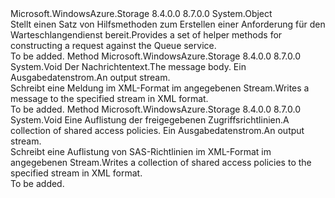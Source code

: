 <Type Name="QueueRequest" FullName="Microsoft.WindowsAzure.Storage.Queue.Protocol.QueueRequest">
  <TypeSignature Language="C#" Value="public static class QueueRequest" />
  <TypeSignature Language="ILAsm" Value=".class public auto ansi abstract sealed beforefieldinit QueueRequest extends System.Object" />
  <TypeSignature Language="DocId" Value="T:Microsoft.WindowsAzure.Storage.Queue.Protocol.QueueRequest" />
  <TypeSignature Language="VB.NET" Value="Public Class QueueRequest" />
  <TypeSignature Language="F#" Value="type QueueRequest = class" />
  <AssemblyInfo>
    <AssemblyName>Microsoft.WindowsAzure.Storage</AssemblyName>
    <AssemblyVersion>8.4.0.0</AssemblyVersion>
    <AssemblyVersion>8.7.0.0</AssemblyVersion>
  </AssemblyInfo>
  <Base>
    <BaseTypeName>System.Object</BaseTypeName>
  </Base>
  <Interfaces />
  <Docs>
    <summary>
            <span data-ttu-id="6bd00-101">Stellt einen Satz von Hilfsmethoden zum Erstellen einer Anforderung für den Warteschlangendienst bereit.</span><span class="sxs-lookup"><span data-stu-id="6bd00-101">Provides a set of helper methods for constructing a request against the Queue service.</span></span>
            </summary>
    <remarks>To be added.</remarks>
  </Docs>
  <Members>
    <Member MemberName="WriteMessageContent">
      <MemberSignature Language="C#" Value="public static void WriteMessageContent (string messageContent, System.IO.Stream outputStream);" />
      <MemberSignature Language="ILAsm" Value=".method public static hidebysig void WriteMessageContent(string messageContent, class System.IO.Stream outputStream) cil managed" />
      <MemberSignature Language="DocId" Value="M:Microsoft.WindowsAzure.Storage.Queue.Protocol.QueueRequest.WriteMessageContent(System.String,System.IO.Stream)" />
      <MemberSignature Language="VB.NET" Value="Public Shared Sub WriteMessageContent (messageContent As String, outputStream As Stream)" />
      <MemberSignature Language="F#" Value="static member WriteMessageContent : string * System.IO.Stream -&gt; unit" Usage="Microsoft.WindowsAzure.Storage.Queue.Protocol.QueueRequest.WriteMessageContent (messageContent, outputStream)" />
      <MemberType>Method</MemberType>
      <AssemblyInfo>
        <AssemblyName>Microsoft.WindowsAzure.Storage</AssemblyName>
        <AssemblyVersion>8.4.0.0</AssemblyVersion>
        <AssemblyVersion>8.7.0.0</AssemblyVersion>
      </AssemblyInfo>
      <ReturnValue>
        <ReturnType>System.Void</ReturnType>
      </ReturnValue>
      <Parameters>
        <Parameter Name="messageContent" Type="System.String" />
        <Parameter Name="outputStream" Type="System.IO.Stream" />
      </Parameters>
      <Docs>
        <param name="messageContent"><span data-ttu-id="6bd00-102">Der Nachrichtentext.</span><span class="sxs-lookup"><span data-stu-id="6bd00-102">The message body.</span></span></param>
        <param name="outputStream"><span data-ttu-id="6bd00-103">Ein Ausgabedatenstrom.</span><span class="sxs-lookup"><span data-stu-id="6bd00-103">An output stream.</span></span></param>
        <summary>
            <span data-ttu-id="6bd00-104">Schreibt eine Meldung im XML-Format im angegebenen Stream.</span><span class="sxs-lookup"><span data-stu-id="6bd00-104">Writes a message to the specified stream in XML format.</span></span>
            </summary>
        <remarks>To be added.</remarks>
      </Docs>
    </Member>
    <Member MemberName="WriteSharedAccessIdentifiers">
      <MemberSignature Language="C#" Value="public static void WriteSharedAccessIdentifiers (Microsoft.WindowsAzure.Storage.Queue.SharedAccessQueuePolicies sharedAccessPolicies, System.IO.Stream outputStream);" />
      <MemberSignature Language="ILAsm" Value=".method public static hidebysig void WriteSharedAccessIdentifiers(class Microsoft.WindowsAzure.Storage.Queue.SharedAccessQueuePolicies sharedAccessPolicies, class System.IO.Stream outputStream) cil managed" />
      <MemberSignature Language="DocId" Value="M:Microsoft.WindowsAzure.Storage.Queue.Protocol.QueueRequest.WriteSharedAccessIdentifiers(Microsoft.WindowsAzure.Storage.Queue.SharedAccessQueuePolicies,System.IO.Stream)" />
      <MemberSignature Language="VB.NET" Value="Public Shared Sub WriteSharedAccessIdentifiers (sharedAccessPolicies As SharedAccessQueuePolicies, outputStream As Stream)" />
      <MemberSignature Language="F#" Value="static member WriteSharedAccessIdentifiers : Microsoft.WindowsAzure.Storage.Queue.SharedAccessQueuePolicies * System.IO.Stream -&gt; unit" Usage="Microsoft.WindowsAzure.Storage.Queue.Protocol.QueueRequest.WriteSharedAccessIdentifiers (sharedAccessPolicies, outputStream)" />
      <MemberType>Method</MemberType>
      <AssemblyInfo>
        <AssemblyName>Microsoft.WindowsAzure.Storage</AssemblyName>
        <AssemblyVersion>8.4.0.0</AssemblyVersion>
        <AssemblyVersion>8.7.0.0</AssemblyVersion>
      </AssemblyInfo>
      <ReturnValue>
        <ReturnType>System.Void</ReturnType>
      </ReturnValue>
      <Parameters>
        <Parameter Name="sharedAccessPolicies" Type="Microsoft.WindowsAzure.Storage.Queue.SharedAccessQueuePolicies" />
        <Parameter Name="outputStream" Type="System.IO.Stream" />
      </Parameters>
      <Docs>
        <param name="sharedAccessPolicies"><span data-ttu-id="6bd00-105">Eine Auflistung der freigegebenen Zugriffsrichtlinien.</span><span class="sxs-lookup"><span data-stu-id="6bd00-105">A collection of shared access policies.</span></span></param>
        <param name="outputStream"><span data-ttu-id="6bd00-106">Ein Ausgabedatenstrom.</span><span class="sxs-lookup"><span data-stu-id="6bd00-106">An output stream.</span></span></param>
        <summary>
            <span data-ttu-id="6bd00-107">Schreibt eine Auflistung von SAS-Richtlinien im XML-Format im angegebenen Stream.</span><span class="sxs-lookup"><span data-stu-id="6bd00-107">Writes a collection of shared access policies to the specified stream in XML format.</span></span>
            </summary>
        <remarks>To be added.</remarks>
      </Docs>
    </Member>
  </Members>
</Type>